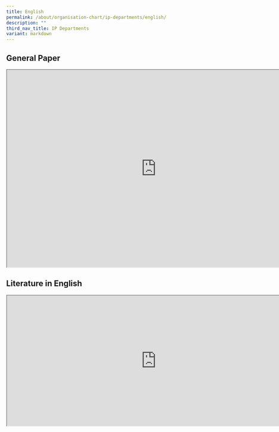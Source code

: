 ```yaml
---
title: English
permalink: /about/organisation-chart/ip-departments/english/
description: ""
third_nav_title: IP Departments
variant: markdown
---
```

<h2>General Paper</h2>
<iframe src="https://docs.google.com/document/d/e/2PACX-1vTaN1J-_k_J91r2jMgq4g4TGFZiTMQz6iGkpihfKw3nW3kobabttKCIbeD4_YzTInSbgD6arTQb1suu/pub?embedded=true" width="800px" height="530px" scrolling="no"></iframe>

<h2>Literature in English</h2>

<iframe src="https://docs.google.com/document/d/e/2PACX-1vTofDmhwaUlGCJtlhjBgPTxn31ks4KEE09HWkf9J9Jw4VpF4fHM1LtQOQQrS00Bs5WS67uMPojJYSkt/pub?embedded=true" width="800px" height="350px" scrolling="no"></iframe>
